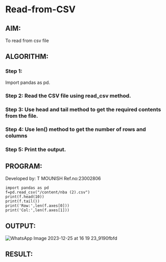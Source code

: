 # Read-from-CSV

## AIM:
To read from csv file
## ALGORITHM:
### Step 1:
Import pandas as pd.
### Step 2: Read the CSV file using read_csv method.
### Step 3: Use head and tail method to get the required contents from the file.
### Step 4: Use len() method to get the number of rows and columns
### Step 5: Print the output.

## PROGRAM:
Developed by: T MOUNISH
Ref.no:23002806
```
import pandas as pd
f=pd.read_csv("/content/nba (2).csv")
print(f.head(10))
print(f.tail())
print('Row:',len(f.axes[0]))
print('Col:',len(f.axes[1]))
```
## OUTPUT:

![WhatsApp Image 2023-12-25 at 16 19 23_9190fbfd](https://github.com/MounishT/Read-from-CSV/assets/138955798/67f6ebe7-5c09-4748-a0de-0e9d2709cd35)

## RESULT:
